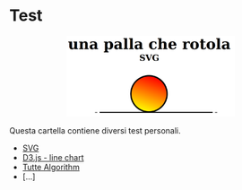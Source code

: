 # Test
<div align="center">
  <img src="https://github.com/mariocuomo/InfoVis/blob/main/test/imgs/palla-che-rotolaSVG.png" width="300">
</div>

Questa cartella contiene diversi test personali.

- [SVG](https://github.com/mariocuomo/InfoVis/tree/main/test/SVG)
- [D3.js - line chart](https://github.com/mariocuomo/InfoVis/tree/main/test/D3-lineChart)
- [Tutte Algorithm](https://github.com/mariocuomo/InfoVis/tree/main/test/Tutte-embedding)
- [...]

